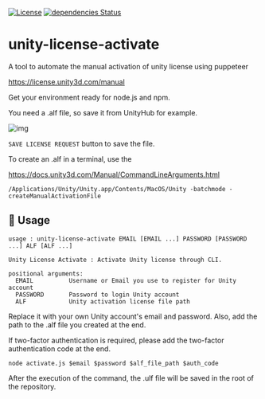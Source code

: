[![License](https://img.shields.io/badge/License-Apache%202.0-green.svg)](https://opensource.org/licenses/Apache-2.0)
[![dependencies Status](https://status.david-dm.org/gh/jcs090218/unity-license-activate.svg)](https://david-dm.org/jcs090218/unity-license-activate)

# unity-license-activate

A tool to automate the manual activation of unity license using puppeteer

https://license.unity3d.com/manual

Get your environment ready for node.js and npm.

You need a .alf file, so save it from UnityHub for example.

![img](./img/sampleImage.png)

`SAVE LICENSE REQUEST` button to save the file.

To create an .alf in a terminal, use the

https://docs.unity3d.com/Manual/CommandLineArguments.html

`/Applications/Unity/Unity.app/Contents/MacOS/Unity -batchmode -createManualActivationFile`

## 🔨 Usage

```
usage : unity-license-activate EMAIL [EMAIL ...] PASSWORD [PASSWORD ...] ALF [ALF ...]

Unity License Activate : Activate Unity license through CLI.

positional arguments:
  EMAIL          Username or Email you use to register for Unity account
  PASSWORD       Password to login Unity account
  ALF            Unity activation license file path
```

Replace it with your own Unity account's email and password.
Also, add the path to the .alf file you created at the end.

If two-factor authentication is required, please add the two-factor authentication code at the end.

`node activate.js $email $password $alf_file_path $auth_code`

After the execution of the command, the .ulf file will be saved in the root of the repository.